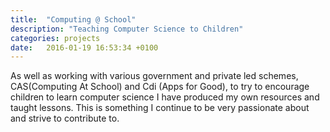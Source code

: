 ```yaml
---
title:  "Computing @ School"
description: "Teaching Computer Science to Children"
categories: projects
date:   2016-01-19 16:53:34 +0100
---
```


As well as working with various government and private led schemes, CAS(Computing At School) and Cdi (Apps for Good), to try to encourage children to learn computer science I have produced my own resources and taught lessons. This is something I continue to be very passionate about and strive to contribute to.
